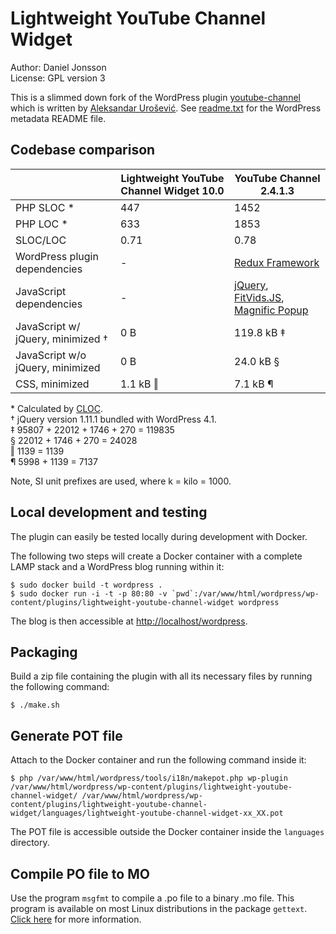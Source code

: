 # Lightweight YouTube Channel Widget

Author: Daniel Jonsson  
License: GPL version 3

This is a slimmed down fork of the WordPress plugin
[youtube-channel](http://wordpress.org/plugins/youtube-channel/) which is
written by [Aleksandar Urošević](http://urosevic.net/). See
[readme.txt](readme.txt) for the WordPress metadata README file.

## Codebase comparison

|     | Lightweight YouTube Channel Widget 10.0  | YouTube Channel 2.4.1.3 |
| --- | ---------------------------------------- | ----------------------- |
| PHP SLOC * | 447 | 1452 |
| PHP LOC * | 633 | 1853 |
| SLOC/LOC | 0.71 | 0.78 |
| WordPress plugin dependencies | - | [Redux Framework](http://reduxframework.com/) |
| JavaScript dependencies | - | [jQuery](http://jquery.com/), [FitVids.JS](http://fitvidsjs.com/), [Magnific Popup](http://dimsemenov.com/plugins/magnific-popup/) |
| JavaScript w/ jQuery, minimized † | 0 B | 119.8 kB ‡ |
| JavaScript w/o jQuery, minimized | 0 B | 24.0 kB § |
| CSS, minimized | 1.1 kB ‖ | 7.1 kB ¶ |

\* Calculated by [CLOC](http://cloc.sourceforge.net/).  
† jQuery version 1.11.1 bundled with WordPress 4.1.  
‡ 95807 + 22012 + 1746 + 270 = 119835  
§ 22012 + 1746 + 270 = 24028  
‖ 1139 = 1139  
¶ 5998 + 1139 = 7137

Note, SI unit prefixes are used, where k = kilo = 1000.

## Local development and testing

The plugin can easily be tested locally during development with Docker.

The following two steps will create a Docker container with a complete LAMP
stack and a WordPress blog running within it:

    $ sudo docker build -t wordpress .
    $ sudo docker run -i -t -p 80:80 -v `pwd`:/var/www/html/wordpress/wp-content/plugins/lightweight-youtube-channel-widget wordpress

The blog is then accessible at <http://localhost/wordpress>.

## Packaging

Build a zip file containing the plugin with all its necessary files by running
the following command:

    $ ./make.sh

## Generate POT file

Attach to the Docker container and run the following command inside it:

    $ php /var/www/html/wordpress/tools/i18n/makepot.php wp-plugin /var/www/html/wordpress/wp-content/plugins/lightweight-youtube-channel-widget/ /var/www/html/wordpress/wp-content/plugins/lightweight-youtube-channel-widget/languages/lightweight-youtube-channel-widget-xx_XX.pot

The POT file is accessible outside the Docker container inside the `languages`
directory.

## Compile PO file to MO

Use the program `msgfmt` to compile a .po file to a binary .mo file. This
program is available on most Linux distributions in the package `gettext`.
[Click here](http://codex.wordpress.org/I18n_for_WordPress_Developers#MO_files)
for more information.
